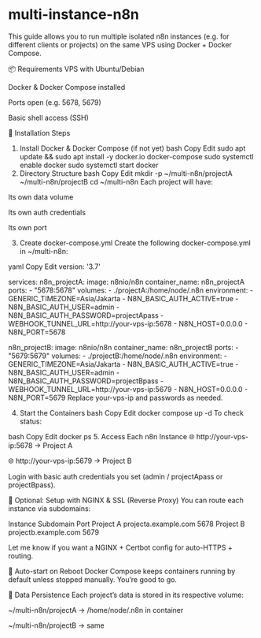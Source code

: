 # multi-instance-n8n

This guide allows you to run multiple isolated n8n instances (e.g. for different clients or projects) on the same VPS using Docker + Docker Compose.

📦 Requirements
VPS with Ubuntu/Debian

Docker & Docker Compose installed

Ports open (e.g. 5678, 5679)

Basic shell access (SSH)

🚀 Installation Steps
1. Install Docker & Docker Compose (if not yet)
bash
Copy
Edit
sudo apt update && sudo apt install -y docker.io docker-compose
sudo systemctl enable docker
sudo systemctl start docker
2. Directory Structure
bash
Copy
Edit
mkdir -p ~/multi-n8n/projectA ~/multi-n8n/projectB
cd ~/multi-n8n
Each project will have:

Its own data volume

Its own auth credentials

Its own port

3. Create docker-compose.yml
Create the following docker-compose.yml in ~/multi-n8n:

yaml
Copy
Edit
version: '3.7'

services:
  n8n_projectA:
    image: n8nio/n8n
    container_name: n8n_projectA
    ports:
      - "5678:5678"
    volumes:
      - ./projectA:/home/node/.n8n
    environment:
      - GENERIC_TIMEZONE=Asia/Jakarta
      - N8N_BASIC_AUTH_ACTIVE=true
      - N8N_BASIC_AUTH_USER=admin
      - N8N_BASIC_AUTH_PASSWORD=projectApass
      - WEBHOOK_TUNNEL_URL=http://your-vps-ip:5678
      - N8N_HOST=0.0.0.0
      - N8N_PORT=5678

  n8n_projectB:
    image: n8nio/n8n
    container_name: n8n_projectB
    ports:
      - "5679:5679"
    volumes:
      - ./projectB:/home/node/.n8n
    environment:
      - GENERIC_TIMEZONE=Asia/Jakarta
      - N8N_BASIC_AUTH_ACTIVE=true
      - N8N_BASIC_AUTH_USER=admin
      - N8N_BASIC_AUTH_PASSWORD=projectBpass
      - WEBHOOK_TUNNEL_URL=http://your-vps-ip:5679
      - N8N_HOST=0.0.0.0
      - N8N_PORT=5679
Replace your-vps-ip and passwords as needed.

4. Start the Containers
bash
Copy
Edit
docker compose up -d
To check status:

bash
Copy
Edit
docker ps
5. Access Each n8n Instance
🌐 http://your-vps-ip:5678 → Project A

🌐 http://your-vps-ip:5679 → Project B

Login with basic auth credentials you set (admin / projectApass or projectBpass).

🔐 Optional: Setup with NGINX & SSL (Reverse Proxy)
You can route each instance via subdomains:

Instance	Subdomain	Port
Project A	projecta.example.com	5678
Project B	projectb.example.com	5679

Let me know if you want a NGINX + Certbot config for auto-HTTPS + routing.

🔁 Auto-start on Reboot
Docker Compose keeps containers running by default unless stopped manually. You’re good to go.

📂 Data Persistence
Each project’s data is stored in its respective volume:

~/multi-n8n/projectA → /home/node/.n8n in container

~/multi-n8n/projectB → same
